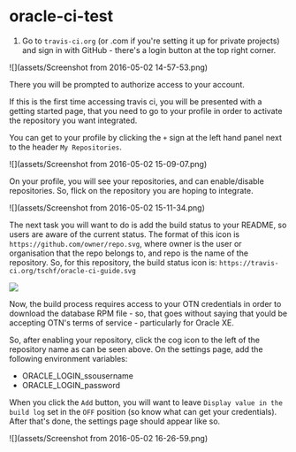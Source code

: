 # oracle-ci-test

1. Go to `travis-ci.org` (or .com if you're setting it up for private projects) and sign in with GitHub - there's a login button at the top right corner.

![](assets/Screenshot from 2016-05-02 14-57-53.png)

There you will be prompted to authorize access to your account.

If this is the first time accessing travis ci, you will be presented with a getting started page, that you need to go to your profile in order to activate the repository you want integrated.

You can get to your profile by clicking the `+` sign at the left hand panel next to the header `My Repositories`.

![](assets/Screenshot from 2016-05-02 15-09-07.png)

On your profile, you will see your repositories, and can enable/disable repositories. So, flick on the repository you are hoping to integrate.  

![](assets/Screenshot from 2016-05-02 15-11-34.png)

The next task you will want to do is add the build status to your README, so users are aware of the current status. The format of this icon is `https://github.com/owner/repo.svg`, where owner is the user or organisation that the repo belongs to, and repo is the name of the repository. So, for this repository, the build status icon is: `https://travis-ci.org/tschf/oracle-ci-guide.svg`

![](https://travis-ci.org/tschf/oracle-ci-guide.svg)

Now, the build process requires access to your OTN credentials in order to download the database RPM file - so, that goes without saying that yould be accepting OTN's terms of service - particularly for Oracle XE.

So, after enabling your repository, click the cog icon to the left of the repository name as can be seen above. On the settings page, add the following environment variables:

* ORACLE_LOGIN_ssousername
* ORACLE_LOGIN_password

When you click the `Add` button, you will want to leave `Display value in the build log` set in the `OFF` position (so know what can get your credentials). After that's done, the settings page should appear like so.

![](assets/Screenshot from 2016-05-02 16-26-59.png)
